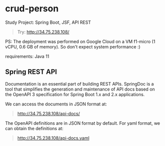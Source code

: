 # crud-person
Study Project: Spring Boot, JSF, API REST


> Try: http://34.75.238.108/

PS: The deployment was performed on Google Cloud on a VM f1-micro (1 vCPU, 0.6 GB of memory). So don't expect system performance :)

requirements: Java 11

## Spring REST API

Documentation is an essential part of building REST APIs.  SpringDoc is a tool that simplifies the generation and maintenance of API docs based on the OpenAPI 3 specification for Spring Boot 1.x and 2.x applications.

We can access the documents in JSON format at:
> http://34.75.238.108/api-docs/

The OpenAPI definitions are in JSON format by default. For yaml format, we can obtain the definitions at:
> http://34.75.238.108/api-docs.yaml

